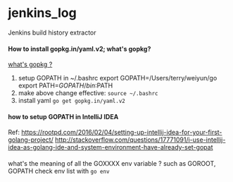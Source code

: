# jenkins_log
Jenkins build history extractor

#### How to install gopkg.in/yaml.v2; what's gopkg?
[what's gopkg ?](http://blog.csdn.net/siddontang/article/details/38083159)
1. setup GOPATH in ~/.bashrc
    export GOPATH=/Users/terry/weiyun/go
    export PATH=$GOPATH/bin:$PATH
2. make above change effective: `source ~/.bashrc`
3. install yaml `go get gopkg.in/yaml.v2`

#### how to setup GOPATH in IntelliJ IDEA
Ref:
https://rootpd.com/2016/02/04/setting-up-intellij-idea-for-your-first-golang-project/ 
http://stackoverflow.com/questions/17771091/i-use-intellij-idea-as-golang-ide-and-system-environment-have-already-set-gopat


####
what's the meaning of all the GOXXXX env variable ? such as GOROOT, GOPATH
check env list with `go env`